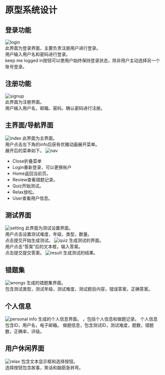 # 原型系统设计

## 登录功能
![login](imgs/1.png)  
此界面为登录界面，主要负责注册用户进行登录。  
用户输入用户名和密码进行登录。  
keep me logged in按钮可以使用户始终保持登录状态，除非用户主动选择另一个账号登录。

## 注册功能
![signup](imgs/2.png)  
此界面为注册界面。  
用户输入用户名，邮箱，密码，确认密码进行注册。  

## 主界面/导航界面
![index](imgs/3.png)
此界面为主界面。  
用户点击左下角的info后获有优雅动画展开菜单。  
展开后的菜单如下。
![nav](imgs/4.png)
- Close折叠菜单
- Login重新登录，可以更换账户
- Home返回当前页。
- Review查看错题记录。
- Quiz开始测试。
- Relax放松。
- User查看用户信息。

## 测试界面
![setting](imgs/5.png)
此界面为测试设置界面。  
用户点击设置测试难度，年级，类型，数量。  
点击提交开始生成测试。
![quiz](imgs/6.png)
生成测试的界面。  
用户点击“答案”后的文本框，输入答案。  
点击提交提交答案。
![result](imgs/7.png)
生成测试的结果。  

## 错题集
![wrongs](imgs/8.png)
生成的错题集界面。  
包含测试类型，测试年级，测试难度，测试题目内容，错误答案，正确答案。  

## 个人信息
![personal info](imgs/9.png)
生成的个人信息界面。 ，包括个人信息和做题记录。
个人信息包含ID，用户名，电子邮箱。
做题信息，包含测试ID，测试难度，题数，错题数，正确率，评级。  

## 用户休闲界面
![relax](imgs/10.png)
包含文本显示框和选择按钮。  
选择按钮包含故事，笑话和脑筋急转弯。  